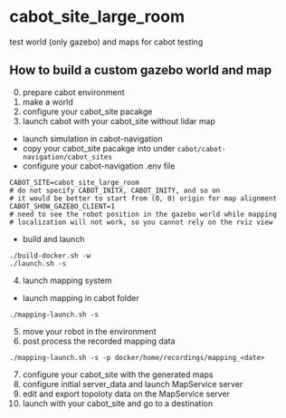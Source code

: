 # cabot_site_large_room

test world (only gazebo) and maps for cabot testing

## How to build a custom gazebo world and map

0. prepare cabot environment
1. make a world
2. configure your cabot_site pacakge
3. launch cabot with your cabot_site without lidar map
  - launch simulation in cabot-navigation
  - copy your cabot_site pacakge into under `cabot/cabot-navigation/cabot_sites`
  - configure your cabot-navigation .env file
  ```
  CABOT_SITE=cabot_site_large_room
  # do not specify CABOT_INITX, CABOT_INITY, and so on
  # it would be better to start from (0, 0) origin for map alignment
  CABOT_SHOW_GAZEBO_CLIENT=1
  # need to see the robot position in the gazebo world while mapping
  # localization will not work, so you cannot rely on the rviz view
  ```
  - build and launch
  ```
  ./build-docker.sh -w
  ./launch.sh -s
  ```
4. launch mapping system
  - launch mapping in cabot folder
  ```
  ./mapping-launch.sh -s
  ```
5. move your robot in the environment
6. post process the recorded mapping data
  ```
  ./mapping-launch.sh -s -p docker/home/recordings/mapping_<date>
  ```
7. configure your cabot_site with the generated maps
8. configure initial server_data and launch MapService server
9. edit and export topoloty data on the MapService server
10. launch with your cabot_site and go to a destination
